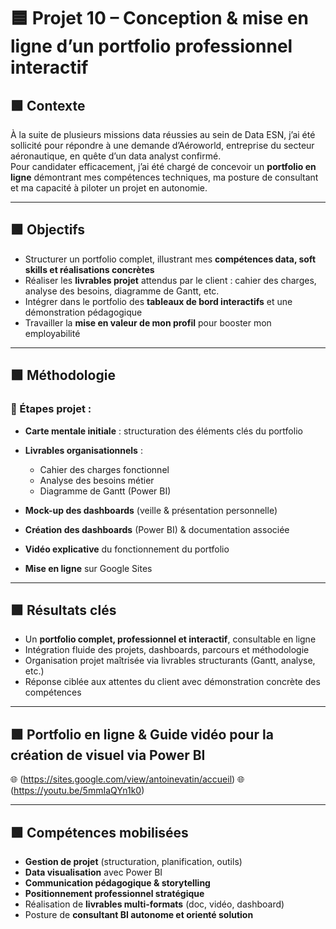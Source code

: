 # 🟦 Projet 10 – Conception & mise en ligne d’un portfolio professionnel interactif

## 🟩 Contexte

À la suite de plusieurs missions data réussies au sein de Data ESN, j’ai été sollicité pour répondre à une demande d’Aéroworld, entreprise du secteur aéronautique, en quête d’un data analyst confirmé.  
Pour candidater efficacement, j’ai été chargé de concevoir un **portfolio en ligne** démontrant mes compétences techniques, ma posture de consultant et ma capacité à piloter un projet en autonomie.

---

## 🟩 Objectifs

- Structurer un portfolio complet, illustrant mes **compétences data, soft skills et réalisations concrètes**
- Réaliser les **livrables projet** attendus par le client : cahier des charges, analyse des besoins, diagramme de Gantt, etc.
- Intégrer dans le portfolio des **tableaux de bord interactifs** et une démonstration pédagogique
- Travailler la **mise en valeur de mon profil** pour booster mon employabilité

---

## 🟩 Méthodologie

### 🔹 Étapes projet :

- **Carte mentale initiale** : structuration des éléments clés du portfolio

- **Livrables organisationnels** :
  - Cahier des charges fonctionnel  
  - Analyse des besoins métier  
  - Diagramme de Gantt (Power BI)

- **Mock-up des dashboards** (veille & présentation personnelle)

- **Création des dashboards** (Power BI) & documentation associée

- **Vidéo explicative** du fonctionnement du portfolio

- **Mise en ligne** sur Google Sites

---

## 🟩 Résultats clés

- Un **portfolio complet, professionnel et interactif**, consultable en ligne  
- Intégration fluide des projets, dashboards, parcours et méthodologie  
- Organisation projet maîtrisée via livrables structurants (Gantt, analyse, etc.)  
- Réponse ciblée aux attentes du client avec démonstration concrète des compétences

---

## 🟩 Portfolio en ligne & Guide vidéo pour la création de visuel via Power BI 

🌐 (https://sites.google.com/view/antoinevatin/accueil)
🌐 (https://youtu.be/5mmIaQYn1k0)

---

## 🟩 Compétences mobilisées

- **Gestion de projet** (structuration, planification, outils)
- **Data visualisation** avec Power BI
- **Communication pédagogique & storytelling**
- **Positionnement professionnel stratégique**
- Réalisation de **livrables multi-formats** (doc, vidéo, dashboard)
- Posture de **consultant BI autonome et orienté solution**
